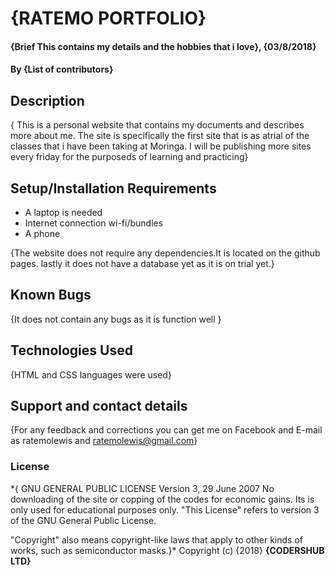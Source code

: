 # {RATEMO PORTFOLIO}
#### {Brief This contains my details and the hobbies that i love}, {03/8/2018}
#### By **{List of contributors}**
## Description
{ This is a personal website that contains my documents and describes more about me. The site is specifically the first site that is as atrial of the classes that i have been taking at Moringa. I will be publishing more sites every friday for the purposeds of learning and practicing}
## Setup/Installation Requirements
* A laptop is needed
* Internet connection wi-fi/bundles
* A phone

{The website does not require any dependencies.It is located on the github pages. lastly it does not have a database yet as it is on trial yet.}
## Known Bugs
{It does not contain any bugs as it is function well }
## Technologies Used
{HTML and CSS languages were used}
## Support and contact details
{For any feedback and corrections you can get me on Facebook and E-mail as ratemolewis and ratemolewis@gmail.com}
### License
*{
                    GNU GENERAL PUBLIC LICENSE
                      Version 3, 29 June 2007
  No downloading of the site or copping of the codes for economic gains.
  Its is only used for educational purposes only.
  "This License" refers to version 3 of the GNU General Public License.

  "Copyright" also means copyright-like laws that apply to other kinds of
works, such as semiconductor masks.}*
Copyright (c) {2018} **{CODERSHUB LTD}**
